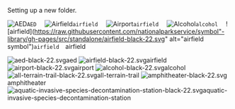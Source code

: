 Setting up a new folder.

![AED](https://raw.githubusercontent.com/nationalparkservice/symbol-library/gh-pages/src/standalone/aed-black-22.svg)`AED  `
![Airfield](https://www.nps.gov/npmap/dev/symbols/pictograph/airfield-black-22.svg)`airfield  `
![Airport](https://www.nps.gov/npmap/dev/symbols/pictograph/airport-black-22.svg)`airfield  `
![Alcohol](https://www.nps.gov/npmap/dev/symbols/pictograph/airfield-black-22.svg)`alcohol  `
![airfield](https://raw.githubusercontent.com/nationalparkservice/symbol"-library/gh-pages/src/standalone/airfield-black-22.svg" alt="airfield  symbol")`airfield  `airfield 

![aed-black-22.svg](https://raw.githubusercontent.com/nationalparkservice/symbol-library/gh-pages/src/standalone/aed-black-22.svg)aed
![airfield-black-22.svg](https://raw.githubusercontent.com/nationalparkservice/symbol-library/gh-pages/src/standalone/airfield-black-22.svg)airfield
![airport-black-22.svg](https://raw.githubusercontent.com/nationalparkservice/symbol-library/gh-pages/src/standalone/airport-black-22.svg)airport
![alcohol-black-22.svg](https://raw.githubusercontent.com/nationalparkservice/symbol-library/gh-pages/src/standalone/alcohol-black-22.svg)alcohol
![all-terrain-trail-black-22.svg](https://raw.githubusercontent.com/nationalparkservice/symbol-library/gh-pages/src/standalone/all-terrain-trail-black-22.svg)all-terrain-trail
![amphitheater-black-22.svg](https://raw.githubusercontent.com/nationalparkservice/symbol-library/gh-pages/src/standalone/amphitheater-black-22.svg)amphitheater
![aquatic-invasive-species-decontamination-station-black-22.svg](https://raw.githubusercontent.com/nationalparkservice/symbol-library/gh-pages/src/standalone/aquatic-invasive-species-decontamination-station-black-22.svg)aquatic-invasive-species-decontamination-station
